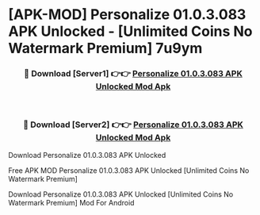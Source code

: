 # [APK-MOD] Personalize 01.0.3.083 APK Unlocked - [Unlimited Coins No Watermark Premium] 7u9ym



<div align="center">
<h3>🔴 Download [Server1] 👉👉 <a href="https://momento.my/?title=Personalize_01.0.3.083_APK_Unlocked">Personalize 01.0.3.083 APK Unlocked Mod Apk</a></h3><br>

<h3>🔴 Download [Server2] 👉👉 <a href="https://momento.my/?title=Personalize_01.0.3.083_APK_Unlocked">Personalize 01.0.3.083 APK Unlocked Mod Apk</a></h3>
</div>



Download Personalize 01.0.3.083 APK Unlocked 

Free APK MOD Personalize 01.0.3.083 APK Unlocked [Unlimited Coins No Watermark Premium]

Download Personalize 01.0.3.083 APK Unlocked [Unlimited Coins No Watermark Premium] Mod For Android
